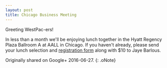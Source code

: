 ```yaml
---
layout: post
title: Chicago Business Meeting
---
```


Greeting WestPac-ers!

In less than a month we'll be enjoying lunch together in the Hyatt Regency Plaza Ballroom A at AALL in Chicago. If you haven't already, please send your lunch selection and [registration form](https://docs.google.com/document/d/1FilOHMKQzximhTCswYyliY72oIsGHLqg1LJ8PqtHtx8/edit?usp=sharing) along with $10 to Jaye Barlous.

Originally shared on Google+ 2016-06-27.
{: .oNote}
